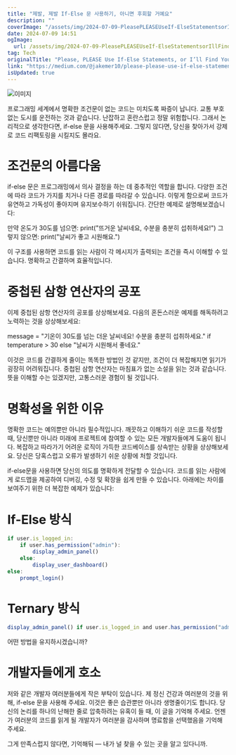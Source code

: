 ```yaml
---
title: "제발, 제발 If-Else 문 사용하기, 아니면 후회할 거예요"
description: ""
coverImage: "/assets/img/2024-07-09-PleasePLEASEUseIf-ElseStatementsorIllFindYou_0.png"
date: 2024-07-09 14:51
ogImage: 
  url: /assets/img/2024-07-09-PleasePLEASEUseIf-ElseStatementsorIllFindYou_0.png
tag: Tech
originalTitle: "Please, PLEASE Use If-Else Statements, or I’ll Find You"
link: "https://medium.com/@jakemer10/please-please-use-if-else-statements-or-ill-find-you-4e4c6af38912"
isUpdated: true
---
```




![이미지](/assets/img/2024-07-09-PleasePLEASEUseIf-ElseStatementsorIllFindYou_0.png)

프로그래밍 세계에서 명확한 조건문이 없는 코드는 미치도록 짜증이 납니다. 교통 부호 없는 도시를 운전하는 것과 같습니다. 난잡하고 혼란스럽고 정말 위험합니다. 그래서 논리적으로 생각한다면, if-else 문을 사용해주세요. 그렇지 않다면, 당신을 찾아가서 강제로 코드 리팩토링을 시킬지도 몰라요.

# 조건문의 아름다움

if-else 문은 프로그래밍에서 의사 결정을 하는 데 중추적인 역할을 합니다. 다양한 조건에 따라 코드가 가지를 치거나 다른 경로를 따라갈 수 있습니다. 이렇게 함으로써 코드가 유연하고 가독성이 좋아지며 유지보수하기 쉬워집니다. 간단한 예제로 설명해보겠습니다:

<div class="content-ad"></div>

만약 온도가 30도를 넘으면:
print("뜨거운 날씨네요, 수분을 충분히 섭취하세요!")
그렇지 않으면:
print("날씨가 좋고 시원해요.")

이 구조를 사용하면 코드를 읽는 사람이 각 메시지가 출력되는 조건을 즉시 이해할 수 있습니다. 명확하고 간결하며 효율적입니다.

# 중첩된 삼항 연산자의 공포

이제 중첩된 삼항 연산자의 공포를 상상해보세요. 다음의 혼돈스러운 예제를 해독하려고 노력하는 것을 상상해보세요:

<div class="content-ad"></div>

message = "기온이 30도를 넘는 더운 날씨네요! 수분을 충분히 섭취하세요." if temperature > 30 else "날씨가 시원해서 좋네요."

이것은 코드를 간결하게 줄이는 똑똑한 방법인 것 같지만, 조건이 더 복잡해지면 읽기가 굉장히 어려워집니다. 중첩된 삼항 연산자는 마침표가 없는 소설을 읽는 것과 같습니다. 뜻을 이해할 수는 있겠지만, 고통스러운 경험이 될 것입니다.

# 명확성을 위한 이유

명확한 코드는 예의뿐만 아니라 필수적입니다. 깨끗하고 이해하기 쉬운 코드를 작성할 때, 당신뿐만 아니라 미래에 프로젝트에 참여할 수 있는 모든 개발자들에게 도움이 됩니다. 복잡하고 따라가기 어려운 로직이 가득한 코드베이스를 상속받는 상황을 상상해보세요. 당신은 당혹스럽고 오류가 발생하기 쉬운 상황에 처할 것입니다.

<div class="content-ad"></div>

if-else문을 사용하면 당신의 의도를 명확하게 전달할 수 있습니다. 코드를 읽는 사람에게 로드맵을 제공하여 디버깅, 수정 및 확장을 쉽게 만들 수 있습니다. 아래에는 차이를 보여주기 위한 더 복잡한 예제가 있습니다:

# If-Else 방식

```js
if user.is_logged_in:
    if user.has_permission("admin"):
        display_admin_panel()
    else:
        display_user_dashboard()
else:
    prompt_login()
```

# Ternary 방식

<div class="content-ad"></div>

```js
display_admin_panel() if user.is_logged_in and user.has_permission("admin") else display_user_dashboard() if user.is_logged_in else prompt_login()
```

어떤 방법을 유지하시겠습니까?

# 개발자들에게 호소

저와 같은 개발자 여러분들에게 작은 부탁이 있습니다. 제 정신 건강과 여러분의 것을 위해, if-else 문을 사용해 주세요. 이것은 좋은 습관뿐만 아니라 생명줄이기도 합니다. 당신의 논리를 하나의 난해한 줄로 압축하려는 유혹이 들 때, 이 글을 기억해 주세요. 언젠가 여러분의 코드를 읽게 될 개발자가 여러분을 감사하며 명료함을 선택했음을 기억해 주세요.

<div class="content-ad"></div>

그게 만족스럽지 않다면, 기억해둬 — 내가 널 찾을 수 있는 곳을 알고 있다니까.
